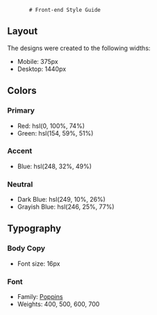            # Front-end Style Guide

## Layout

The designs were created to the following widths:

- Mobile: 375px
- Desktop: 1440px

## Colors

### Primary

- Red: hsl(0, 100%, 74%) 
- Green: hsl(154, 59%, 51%)

### Accent

- Blue: hsl(248, 32%, 49%)

### Neutral

- Dark Blue: hsl(249, 10%, 26%) 
- Grayish Blue: hsl(246, 25%, 77%)

## Typography

### Body Copy

- Font size: 16px

### Font

- Family: [Poppins](https://fonts.google.com/specimen/Poppins)
- Weights: 400, 500, 600, 700

